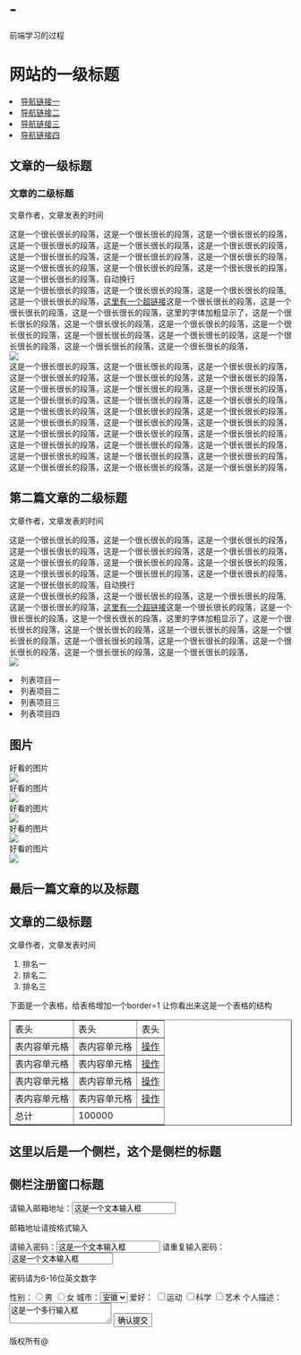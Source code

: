 # -
前端学习的过程
<!DOCTYPE html>
<html>
<head>
<meta charset="utf-8">
	<title>这个是任务1</title>
</head>
<body>
	<h1>网站的一级标题</h1>
		  <li><a href="">导航链接一</a></li>
		<li><a href="">导航链接二</a></li>
		<li><a href="">导航链接三</a></li>
		<li><a href="">导航链接四</a></li>
	<h2>文章的一级标题</h2>
	<h3>文章的二级标题</h3>
		<p>文章作者，文章发表的时间</p>
		<p>这是一个很长很长的段落，这是一个很长很长的段落，这是一个很长很长的段落，这是一个很长很长的段落，这是一个很长很长的段落，这是一个很长很长的段落，这是一个很长很长的段落，这是一个很长很长的段落，这是一个很长很长的段落，这是一个很长很长的段落，这是一个很长很长的段落，这是一个很长很长的段落，这是一个很长很长的段落，自动换行</br>这是一个很长很长的段落，这是一个很长很长的段落，这是一个很长很长的段落,这是一个很长很长的段落，<a href="">这里有一个超链接</a>这是一个很长很长的段落，这是一个很长很长的段落，这是一个很长很长的段落，<span>这里的字体加粗显示了，</span>这是一个很长很长的段落，这是一个很长很长的段落，这是一个很长很长的段落，这是一个很长很长的段落，这是一个很长很长的段落，这是一个很长很长的段落，这是一个很长很长的段落，这是一个很长很长的段落，这是一个很长很长的段落，</br><img src="环境贴图.jpg"></br> 这是一个很长很长的段落，这是一个很长很长的段落，这是一个很长很长的段落，这是一个很长很长的段落，这是一个很长很长的段落，这是一个很长很长的段落，这是一个很长很长的段落，这是一个很长很长的段落，这是一个很长很长的段落，这是一个很长很长的段落，这是一个很长很长的段落，这是一个很长很长的段落，这是一个很长很长的段落，这是一个很长很长的段落，这是一个很长很长的段落，这是一个很长很长的段落，这是一个很长很长的段落，这是一个很长很长的段落，这是一个很长很长的段落，这是一个很长很长的段落，这是一个很长很长的段落，这是一个很长很长的段落，这是一个很长很长的段落，这是一个很长很长的段落，这是一个很长很长的段落，这是一个很长很长的段落，这是一个很长很长的段落，这是一个很长很长的段落，这是一个很长很长的段落，这是一个很长很长的段落，</p>
	<h2>第二篇文章的二级标题</h4>
		<p>文章作者，文章发表的时间</p>
		<p>这是一个很长很长的段落，这是一个很长很长的段落，这是一个很长很长的段落，这是一个很长很长的段落，这是一个很长很长的段落，这是一个很长很长的段落，这是一个很长很长的段落，这是一个很长很长的段落，这是一个很长很长的段落，这是一个很长很长的段落，这是一个很长很长的段落，这是一个很长很长的段落，这是一个很长很长的段落，自动换行</br>这是一个很长很长的段落，这是一个很长很长的段落，这是一个很长很长的段落,这是一个很长很长的段落，<a href="">这里有一个超链接</a>这是一个很长很长的段落，这是一个很长很长的段落，这是一个很长很长的段落，<span>这里的字体加粗显示了，</span>这是一个很长很长的段落，这是一个很长很长的段落，这是一个很长很长的段落，这是一个很长很长的段落，这是一个很长很长的段落，这是一个很长很长的段落，这是一个很长很长的段落，这是一个很长很长的段落，这是一个很长很长的段落，</br><img src="环境贴图.jpg"></br>
			<li>列表项目一</li>
			<li>列表项目二</li>
			<li>列表项目三</li>
			<li>列表项目四</li>
		</p>
		<h2>图片</h2>
		好看的图片 </br> <img src="03[1].jpg"></br>
		好看的图片 </br> <img src="03[1].jpg"></br>
		好看的图片 </br> <img src="03[1].jpg"></br>
		好看的图片 </br> <img src="03[1].jpg"></br>
		好看的图片 </br> <img src="03[1].jpg"></br>
	<h2>最后一篇文章的以及标题</h2>
	<h2>文章的二级标题</h2>
	<p>文章作者，文章发表时间</p>
	<ol>
		<li>排名一</li>
		<li>排名二</li>
		<li>排名三</li>
	</ol>
	<p>下面是一个表格，给表格增加一个border=1 让你看出来这是一个表格的结构</p>
	<table border="1">
		<tr>
			<td>表头</td>
			<td>表头</td>
			<td>表头</td>
		</tr>
		<tr>
			<td>表内容单元格</td>
			<td>表内容单元格</td>
			<td><a href=""> 操作</a></td>
		</tr>
		<tr>
			<td>表内容单元格</td>
			<td>表内容单元格</td>
			<td><a href=""> 操作</a></td>
		</tr>
		<tr>
			<td>表内容单元格</td>
			<td>表内容单元格</td>
			<td><a href=""> 操作</a></td>
		</tr>
		<tr>
			<td>表内容单元格</td>
			<td>表内容单元格</td>
			<td><a href=""> 操作</a></td>
		</tr>
		<tr>
			<td>总计</td>
			<td colspan="2" >100000</td>
		</tr>
	</table>
	<h2>这里以后是一个侧栏，这个是侧栏的标题</h2>
	<h2>侧栏注册窗口标题</h2>
	<p>请输入邮箱地址：<input type="text" name="" value="这是一个文本输入框"></p>
	<p>邮箱地址请按格式输入 </p>
	<p>请输入密码：<input type="text" name="" value="这是一个文本输入框"> 请重复输入密码：<input type="text" name="" value="这是一个文本输入框"></p>
	<p>密码请为6-16位英文数字</p>
	<form> 性别：<input type="radio" name="sex" value="female">男 <input type="radio" name="sex" value="male">女  城市：<select>
		<option value="1">安徽</option>
		<option value="2">合肥</option>
		<option value="3">上海</option>
	</select> 
	爱好： <input type="checkbox" name="yundong ">运动 <input type="checkbox" name="kexue ">科学  <input type="checkbox" name="yishu">艺术  个人描述：<textarea>这是一个多行输入框</textarea>  <input type="submit" value="确认提交"> </form>
	<p>版权所有@</p>

</body>
</html>
